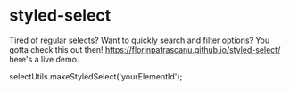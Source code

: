 # styled-select


Tired of regular selects? Want to quickly search and filter options?
You gotta check this out then! 
https://florinpatrascanu.github.io/styled-select/ here's a live demo. 

selectUtils.makeStyledSelect('yourElementId');
